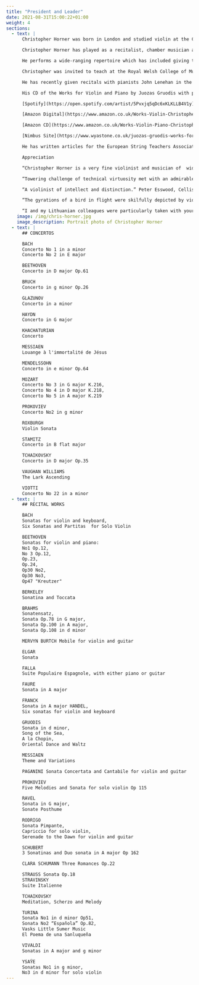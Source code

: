 ```yaml
---
title: "President and Leader"
date: 2021-08-31T15:00:22+01:00
weight: 4
sections:
  - text: |
      Christopher Horner was born in London and studied violin at the Centre for Young Musicians, Pimlico with Deryck Wareing, Henry Rubin and Eva Graubin. He furthered his studies with Eva Graubin whilst a student at the Royal Academy of Music, Surrey University and as a postgraduate in Barcelona. He has also received coaching advice from Hugh Bean.

      Christopher Horner has played as a recitalist, chamber musician and freelancer throughout the UK, in Europe, Asia and South Africa. He has broadcast on BBC Radio 3 and South African TV. Pianists with whom he works include John Lenehan, Lauretta Bloomer and Peter O’Hagan. He has worked extensively as a member of many chamber and symphony orchestras. Chamber ensembles include the PM Ensemble Cardiff and the Durban based contemporary music group Soundwaves.

      He performs a wide-ranging repertoire which has included giving the UK premieres of the works for violin and piano by the Lithuanian composer Juozas Gruodis (1884-1948). In 2004, in recognition of his advocacy of Gruodis, he had the distinction of being invited by the Lithuanian Academy of Music to perform in Vilnius where his recital with pianist Zoe Smith attracted much praise from authorities on the composer.

      Christopher was invited to teach at the Royal Welsh College of Music and Drama in 1999, subsequently becoming Deputy Head of Strings the following year. He left the post in 2009 in order to return to a freelance career. He now teaches violin at Monmouth School for Girls, Monmouth School for Boys and coaches chamber music at the Junior Conservatoire of the Royal Welsh College of Music and Drama.

      He has recently given recitals with pianists John Lenehan in the UK, including at St David's Hall Cardiff, and Elke Sanjosé in Barcelona. During the past year he has also given a number of recitals in Wales and England with guitarist John Mills. Next month he begins a tour to India as an Examiner for Trinity College London, with recitals and a recording project planned for the New Year.

      His CD of the Works for Violin and Piano by Juozas Gruodis with pianist John Lenehan is available on the Discovery Music and Vision and amazon websites via the following links:

      [Spotify](https://open.spotify.com/artist/5Pvxjq5qDc6xKLKLLB4V1y)

      [Amazon Digital](https://www.amazon.co.uk/Works-Violin-Christopher-Horner-Lenehan/dp/B00TWVFDQE/ref=tmm_msc_swatch_0?_encoding=UTF8&qid=1581422161&sr=8-3)

      [Amazon CD](https://www.amazon.co.uk/Works-Violin-Piano-Christopher-Horner/dp/B00PHE8UD8/ref=sr_1_5?keywords=christopher+horner&qid=1581429746&sr=8-5)

      [Nimbus Site](https://www.wyastone.co.uk/juozas-gruodis-works-for-violin-piano.html) - 20% discount on when using the code enews20 at check out.

      He has written articles for the European String Teachers Association and New Choral Bulletin, and his edition of the Gruodis Violin Sonata was published by the Lithuanian Music and Information Publishing Centre in 2016.

      Appreciation

      “Christopher Horner is a very fine violinist and musician of  wide experience and broad outlook. He has a good sense of communication when performing. His violin playing evinces a serious and sincere musicianship and a well-founded technique which result in performances of intelligence and musical  integrity.” Hugh Bean CBE

      “Towering challenge of technical virtuosity met with an admirable artistry. Impressive…moods of tenderness, nostalgia, mystery, fun and frolic conveyed in generous measure leaving us certainly wanting more.”  Western Mail Cardiff

      “A violinist of intellect and distinction.” Peter Esswood, Cellist and Chairman of ESTA 2002-2004

      “The gyrations of a bird in flight were skilfully depicted by violinist Christopher Horner in The Lark Ascending”  Gloucestershire Echo

      “I and my Lithuanian colleagues were particularly taken with your brilliant playing of the sonata for violin and piano by Juozas Gruodis. You have masterfully solved all its problems. Your interpretation was not only technically flawless but also very interesting and convincing”  Algirdas Ambrazas Ethnomusicologist and Professor at the Lithuanian Academy of Music
    image: /img/chris-horner.jpg
    image_description: Portrait photo of Christopher Horner
  - text: |
      ## CONCERTOS

      BACH
      Concerto No 1 in a minor
      Concerto No 2 in E major

      BEETHOVEN
      Concerto in D major Op.61

      BRUCH
      Concerto in g minor Op.26

      GLAZUNOV
      Concerto in a minor

      HAYDN
      Concerto in G major

      KHACHATURIAN
      Concerto 

      MESSIAEN
      Louange à l'immortalité de Jésus

      MENDELSSOHN
      Concerto in e minor Op.64

      MOZART
      Concerto No 3 in G major K.216,
      Concerto No 4 in D major K.218,
      Concerto No 5 in A major K.219

      PROKOVIEV
      Concerto No2 in g minor

      ROXBURGH
      Violin Sonata

      STAMITZ
      Concerto in B flat major

      TCHAIKOVSKY
      Concerto in D major Op.35

      VAUGHAN WILLIAMS
      The Lark Ascending

      VIOTTI
      Concerto No 22 in a minor
  - text: |
      ## RECITAL WORKS

      BACH
      Sonatas for violin and keyboard,
      Six Sonatas and Partitas  for Solo Violin

      BEETHOVEN
      Sonatas for violin and piano:
      No1 Op.12,
      No 3 Op.12,
      Op.23,
      Op.24,
      Op30 No2,
      Op30 No3,
      Op47 "Kreutzer" 

      BERKELEY
      Sonatina and Toccata

      BRAHMS
      Sonatensatz,
      Sonata Op.78 in G major,
      Sonata Op.100 in A major,
      Sonata Op.108 in d minor

      MERVYN BURTCH Mobile for violin and guitar

      ELGAR
      Sonata

      FALLA
      Suite Populaire Espagnole, with either piano or guitar

      FAURE
      Sonata in A major

      FRANCK
      Sonata in A major HANDEL,
      Six sonatas for violin and keyboard

      GRUODIS
      Sonata in d minor,
      Song of the Sea,
      A la Chopin,
      Oriental Dance and Waltz

      MESSIAEN
      Theme and Variations

      PAGANINI Sonata Concertata and Cantabile for violin and guitar

      PROKOVIEV
      Five Melodies and Sonata for solo violin Op 115

      RAVEL
      Sonata in G major,
      Sonate Posthume

      RODRIGO
      Sonata Pimpante,
      Capriccio for solo violin,
      Serenade to the Dawn for violin and guitar

      SCHUBERT
      3 Sonatinas and Duo sonata in A major Op 162

      CLARA SCHUMANN Three Romances Op.22 

      STRAUSS Sonata Op.18
      STRAVINSKY
      Suite Italienne

      TCHAIKOVSKY
      Meditation, Scherzo and Melody

      TURINA
      Sonata No1 in d minor Op51,
      Sonata No2 “Española” Op.82,
      Vasks Little Sumer Music
      El Poema de una Sanluqueña

      VIVALDI
      Sonatas in A major and g minor

      YSAŸE
      Sonatas No1 in g minor,
      No3 in d minor for solo violin
---
```

